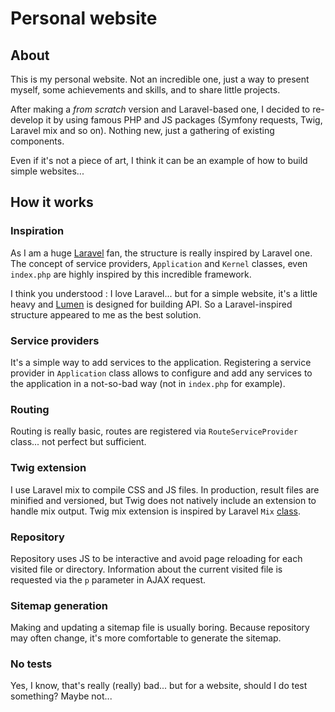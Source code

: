 # Personal website

## About
This is my personal website. Not an incredible one, just a way to present myself, some achievements and skills, and to
share little projects.

After making a _from scratch_ version and Laravel-based one, I decided to re-develop it by using famous PHP and JS
packages (Symfony requests, Twig, Laravel mix and so on). Nothing new, just a gathering of existing components.

Even if it's not a piece of art, I think it can be an example of how to build simple websites...

## How it works

### Inspiration
As I am a huge  [Laravel](https://laravel.com/) fan, the structure is really inspired by Laravel one. The concept of
service providers, `Application` and `Kernel` classes, even `index.php` are highly inspired by this incredible
framework.

I think you understood : I love Laravel... but for a simple website, it's a little heavy and
[Lumen](https://lumen.laravel.com/) is designed for building API. So a Laravel-inspired structure appeared to me as the
best solution.

### Service providers
It's a simple way to add services to the application. Registering a service provider in `Application` class allows to
configure and add any services to the application in a not-so-bad way (not in `index.php` for example).

### Routing
Routing is really basic, routes are registered via `RouteServiceProvider` class... not perfect but sufficient.

### Twig extension
I use Laravel mix to compile CSS and JS files. In production, result files are minified and versioned, but Twig does not
natively include an extension to handle mix output. Twig mix extension is inspired by Laravel `Mix` 
[class](https://github.com/laravel/framework/blob/master/src/Illuminate/Foundation/Mix.php).

### Repository
Repository uses JS to be interactive and avoid page reloading for each visited file or directory. Information about the
current visited file is requested via the `p` parameter in AJAX request.

### Sitemap generation
Making and updating a sitemap file is usually boring. Because repository may often change, it's more comfortable to
generate the sitemap.

### No tests
Yes, I know, that's really (really) bad... but for a website, should I do test something? Maybe not...
